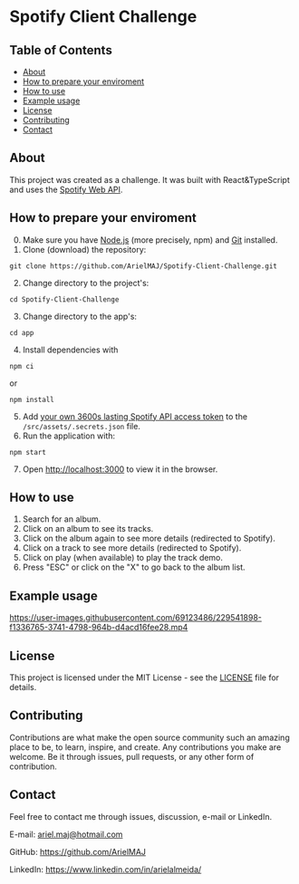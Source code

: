 # Spotify Client Challenge

## Table of Contents

- [About](#about)
- [How to prepare your enviroment](#how-to-prepare-your-enviroment)
- [How to use](#how-to-use)
- [Example usage](#example-usage)
- [License](#license)
- [Contributing](#contributing)
- [Contact](#contact)

## About

This project was created as a challenge. It was built with React&TypeScript and uses the [Spotify Web API](https://developer.spotify.com/documentation/web-api/).

## How to prepare your enviroment

0. Make sure you have [Node.js](https://nodejs.org/en/) (more precisely, npm) and [Git](https://git-scm.com/) installed.
1. Clone (download) the repository:

```
git clone https://github.com/ArielMAJ/Spotify-Client-Challenge.git
```

2. Change directory to the project's:

```
cd Spotify-Client-Challenge
```

3. Change directory to the app's:

```
cd app
```

4. Install dependencies with

```
npm ci
```

or

```
npm install
```

5. Add [your own 3600s lasting Spotify API access token](https://developer.spotify.com/documentation/web-api/tutorials/getting-started#request-an-access-token) to the `/src/assets/.secrets.json` file.
6. Run the application with:

```
npm start
```

7. Open [http://localhost:3000](http://localhost:3000) to view it in the browser.

## How to use

1. Search for an album.
2. Click on an album to see its tracks.
3. Click on the album again to see more details (redirected to Spotify).
4. Click on a track to see more details (redirected to Spotify).
5. Click on play (when available) to play the track demo.
6. Press "ESC" or click on the "X" to go back to the album list.

## Example usage

https://user-images.githubusercontent.com/69123486/229541898-f1336765-3741-4798-964b-d4acd16fee28.mp4

## License

This project is licensed under the MIT License - see the [LICENSE](LICENSE) file for details.

## Contributing

Contributions are what make the open source community such an amazing place to be, to learn, inspire, and create. Any contributions you make are welcome. Be it through issues, pull requests, or any other form of contribution.

## Contact

Feel free to contact me through issues, discussion, e-mail or LinkedIn.

E-mail: ariel.maj@hotmail.com

GitHub: https://github.com/ArielMAJ

LinkedIn: https://www.linkedin.com/in/arielalmeida/
